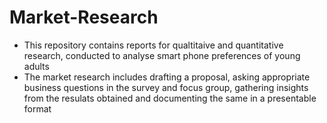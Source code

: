 # Market-Research

- This repository contains reports for qualtitaive and quantitative research, conducted to analyse smart phone preferences of young adults
- The market research includes drafting a proposal, asking appropriate business questions in the survey and focus group, gathering insights from the resulats obtained and documenting the same in a presentable format
